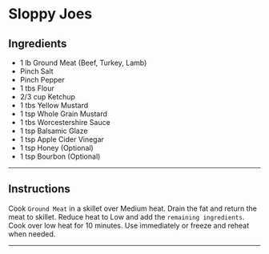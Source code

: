 # Sloppy Joes

## Ingredients

* 1 lb Ground Meat (Beef, Turkey, Lamb)
* Pinch Salt
* Pinch Pepper
* 1 tbs Flour
* 2/3 cup Ketchup
* 1 tbs Yellow Mustard
* 1 tsp Whole Grain Mustard
* 1 tbs Worcestershire Sauce
* 1 tsp Balsamic Glaze
* 1 tsp Apple Cider Vinegar
* 1 tsp Honey (Optional)
* 1 tsp Bourbon (Optional)

---

## Instructions

Cook `Ground Meat` in a skillet over Medium heat.
Drain the fat and return the meat to skillet.
Reduce heat to Low and add the `remaining ingredients`.
Cook over low heat for 10 minutes.
Use immediately or freeze and reheat when needed.

---
